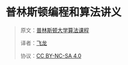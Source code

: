 # 普林斯顿编程和算法讲义

> 原文：[普林斯顿大学算法课程](https://algs4.cs.princeton.edu/home/)
> 
> 译者：[飞龙](https://github.com/wizardforcel)
> 
> 协议：[CC BY-NC-SA 4.0](https://creativecommons.org/licenses/by-nc-sa/4.0/)
